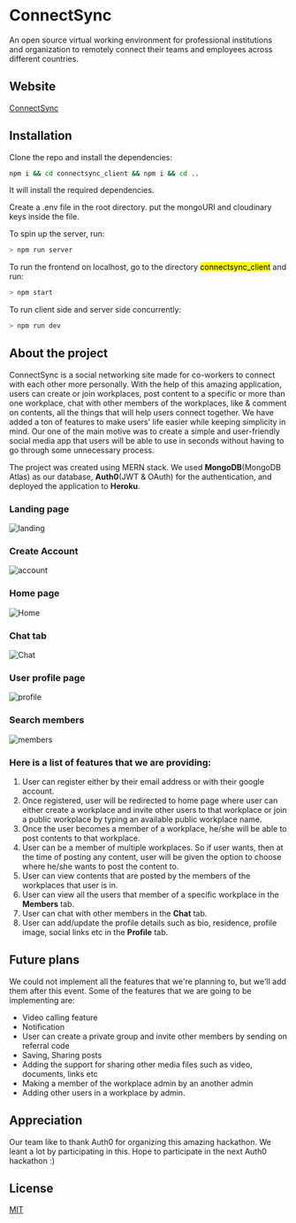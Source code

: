 # ConnectSync

An open source virtual working environment for professional institutions and organization to remotely connect their teams and employees across different countries.

## Website

[ConnectSync](https://connectsync.herokuapp.com/)


## Installation

Clone the repo and install the dependencies:

```bash
npm i && cd connectsync_client && npm i && cd ..
```

It will install the required dependencies.

Create a .env file in the root directory.
put the mongoURI and cloudinary keys inside the file.


To spin up the server, run:

```bash
> npm run server
```

To run the frontend on localhost, go to the directory <mark>connectsync_client</mark> and run:

```bash
> npm start
```

To run client side and server side concurrently:

```bash
> npm run dev
```

## About the project

ConnectSync is a social networking site made for co-workers to connect with each other more personally. With the help of this amazing application, users can create or join workplaces, post content to a specific or more than one workplace, chat with other members of the workplaces, like & comment on contents, all the things that will help users connect together. We have added a ton of features to make users' life easier while keeping simplicity in mind. Our one of the main motive was to create a simple and user-friendly social media app that users will be able to use in seconds without having to go through some unnecessary process.

The project was created using MERN stack. We used **MongoDB**(MongoDB Atlas) as our database, **Auth0**(JWT & OAuth) for the authentication, and deployed the application to **Heroku**.

### Landing page

![landing](https://res.cloudinary.com/dmn19/image/upload/v1597032386/Screenshot_148.png)

### Create Account

![account](https://res.cloudinary.com/dmn19/image/upload/v1597032385/Screenshot_147.png)

### Home page

![Home](https://res.cloudinary.com/dmn19/image/upload/v1597032384/Screenshot_149.png)

### Chat tab

![Chat](https://res.cloudinary.com/dmn19/image/upload/v1597072376/Screenshot_161.png)

### User profile page

![profile](https://res.cloudinary.com/dmn19/image/upload/v1597032385/Screenshot_153.png)

### Search members

![members](https://res.cloudinary.com/dmn19/image/upload/v1597032384/Screenshot_150.png)

### Here is a list of features that we are providing:

1. User can register either by their email address or with their google account.
2. Once registered, user will be redirected to home page where user can either create a workplace and invite other users to that workplace or join a public workplace by typing an available public workplace name.
3. Once the user becomes a member of a workplace, he/she will be able to post contents to that workplace.
4. User can be a member of multiple workplaces. So if user wants, then at the time of posting any content, user will be given the option to choose where he/she wants to post the content to.
5. User can view contents that are posted by the members of the workplaces that user is in.
6. User can view all the users that member of a specific workplace in the **Members** tab.
7. User can chat with other members in the **Chat** tab.
8. User can add/update the profile details such as bio, residence, profile image, social links etc in the **Profile** tab.

## Future plans

We could not implement all the features that we're planning to, but we'll add them after this event. Some of the features that we are going to be implementing are:

- Video calling feature
- Notification
- User can create a private group and invite other members by sending on referral code
- Saving, Sharing posts
- Adding the support for sharing other media files such as video, documents, links etc
- Making a member of the workplace admin by an another admin
- Adding other users in a workplace by admin.

## Appreciation

Our team like to thank Auth0 for organizing this amazing hackathon. We leant a lot by participating in this. Hope to participate in the next Auth0 hackathon :)

## License

[MIT](https://choosealicense.com/licenses/mit/)

